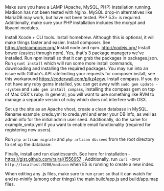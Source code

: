 Make sure you have a LAMP (Apache, MySQL, PHP) installation running. Madison has not been tested
with Nginx. MySQL drop-in alternatives like MariaDB may work, but have not been tested. PHP 5.3+ is required.
Additionally, make sure your PHP installation includes the mcrypt and libyaml modules.

Install Xcode + CLI tools.
Install homebrew. Although this is optional, it will make things faster and easier.
Install composer. See https://getcomposer.org/
Install node and npm. http://nodejs.org/
Install bower (easiest through npm). Yes, that's 3 package managers we've installed.
Run npm install so that it can grab the packages in packages.json.
Run `grunt install` which will run some more install commands, 
downloading and installing the required packages. You may run into an issue
with Github's API ratelimiting your requests for composer install, see this workaround
https://coderwall.com/p/kz4egw.
Install compass. If you do not have any ruby gems installed, you can get away with
`sudo gem update --system` and `sudo gem install compass`, installing the compass gem
on top of Mac OSX's ruby. In general, you will want to use something like RVM to manage
a separate version of ruby which does not interfere with OSX.

Set up the site as an Apache vhost, create a clean database in MySQL. Rename
example_creds.yml to creds.yml and enter your DB info, as well as admin info
for the initial admin user seed. Additionally, do the same for example_smtp.yml
if you want to enable email functionality (required for registering new users).

Run `php artisan migrate` and `php artisan db:seed` from the root directory to 
set up the database.

Finally, install and run elasticsearch. See here for installation - https://gist.github.com/rajraj/1556657
. Additionally, run `curl -XPUT http://localhost:9200/madison` when ES is running
to create a new index.

When editing any .js files, make sure to run `grunt` so that it can watch for and 
re-minify (among other things) the main build/app.js and build/app.map files.


